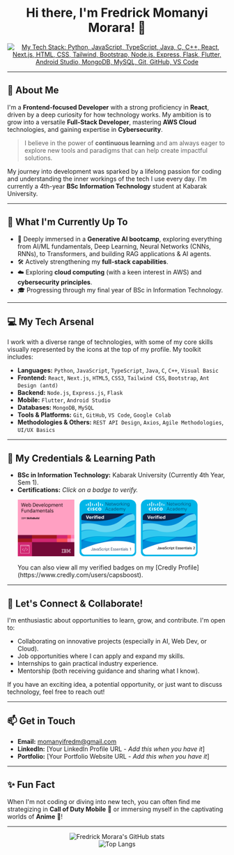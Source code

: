<h1 align="center">Hi there, I'm Fredrick Momanyi Morara! 👋</h1>

<p align="center">
  <a href="https://skillicons.dev">
    <img src="https://skillicons.dev/icons?i=python,javascript,typescript,java,c,cpp,react,nextjs,html,css,tailwind,bootstrap,nodejs,express,flask,flutter,androidstudio,mongodb,mysql,git,github,vscode&perline=11" alt="My Tech Stack: Python, JavaScript, TypeScript, Java, C, C++, React, Next.js, HTML, CSS, Tailwind, Bootstrap, Node.js, Express, Flask, Flutter, Android Studio, MongoDB, MySQL, Git, GitHub, VS Code"/>
  </a>
</p>

---

## 🚀 About Me

I'm a **Frontend-focused Developer** with a strong proficiency in **React**, driven by a deep curiosity for how technology works. My ambition is to grow into a versatile **Full-Stack Developer**, mastering **AWS Cloud** technologies, and gaining expertise in **Cybersecurity**.

> I believe in the power of **continuous learning** and am always eager to explore new tools and paradigms that can help create impactful solutions.

My journey into development was sparked by a lifelong passion for coding and understanding the inner workings of the tech I use every day. I'm currently a 4th-year **BSc Information Technology** student at Kabarak University.

---

## 🌱 What I'm Currently Up To

*   🚀 Deeply immersed in a **Generative AI bootcamp**, exploring everything from AI/ML fundamentals, Deep Learning, Neural Networks (CNNs, RNNs), to Transformers, and building RAG applications & AI agents.
*   🛠️ Actively strengthening my **full-stack capabilities**.
*   ☁️ Exploring **cloud computing** (with a keen interest in AWS) and **cybersecurity principles**.
*   🎓 Progressing through my final year of BSc in Information Technology.

---

## 💻 My Tech Arsenal

I work with a diverse range of technologies, with some of my core skills visually represented by the icons at the top of my profile. My toolkit includes:

*   **Languages:** `Python`, `JavaScript`, `TypeScript`, `Java`, `C`, `C++`, `Visual Basic`
*   **Frontend:** `React`, `Next.js`, `HTML5`, `CSS3`, `Tailwind CSS`, `Bootstrap`, `Ant Design (antd)`
*   **Backend:** `Node.js`, `Express.js`, `Flask`
*   **Mobile:** `Flutter`, `Android Studio`
*   **Databases:** `MongoDB`, `MySQL`
*   **Tools & Platforms:** `Git`, `GitHub`, `VS Code`, `Google Colab`
*   **Methodologies & Others:** `REST API Design`, `Axios`, `Agile Methodologies`, `UI/UX Basics`

---

## 📜 My Credentials & Learning Path

*   **BSc in Information Technology:** Kabarak University (Currently 4th Year, Sem 1).
*   **Certifications:** *Click on a badge to verify.*
    <p align="left">
      <a href="https://www.credly.com/badges/9f293a6d-d5a7-4e12-989a-7caec75c8bbd/public_url" target="_blank" rel="noopener noreferrer"><img src="assets/ibm-web-dev-fundamentals.png" alt="Web Development Fundamentals Badge (IBM SkillsBuild)" width="130"></a>  
      <a href="https://www.credly.com/badges/2f611a84-0c6b-47e8-8bbe-60611b834fb0/public_url" target="_blank" rel="noopener noreferrer"><img src="assets/cisco-js-essentials-1.png" alt="JavaScript Essentials 1 Badge (Cisco NetAcad)" width="130"></a>  
      <a href="https://www.credly.com/badges/3068b105-755a-413b-9120-5d2462b360f3/public_url" target="_blank" rel="noopener noreferrer"><img src="assets/cisco-js-essentials-2.png" alt="JavaScript Essentials 2 Badge (Cisco NetAcad)" width="130"></a>
    </p>
    You can also view all my verified badges on my [Credly Profile](https://www.credly.com/users/capsboost).

---

## 🤝 Let's Connect & Collaborate!

I'm enthusiastic about opportunities to learn, grow, and contribute. I'm open to:
*   Collaborating on innovative projects (especially in AI, Web Dev, or Cloud).
*   Job opportunities where I can apply and expand my skills.
*   Internships to gain practical industry experience.
*   Mentorship (both receiving guidance and sharing what I know).

If you have an exciting idea, a potential opportunity, or just want to discuss technology, feel free to reach out!

---

## 📫 Get in Touch

*   **Email:** [momanyifredm@gmail.com](mailto:momanyifredm@gmail.com)
*   **LinkedIn:** [Your LinkedIn Profile URL - *Add this when you have it*]
*   **Portfolio:** [Your Portfolio Website URL - *Add this when you have it*]

---

## ✨ Fun Fact

When I'm not coding or diving into new tech, you can often find me strategizing in **Call of Duty Mobile** 🔫 or immersing myself in the captivating worlds of **Anime** 🍥!

---

<p align="center">
  <img src="https://github-readme-stats.vercel.app/api?username=fredymorara&show_icons=true&theme=radical&rank_icon=github" alt="Fredrick Morara's GitHub stats" />
  <br/>
  <img src="https://github-readme-stats.vercel.app/api/top-langs/?username=fredymorara&layout=compact&theme=radical" alt="Top Langs" />
</p>

